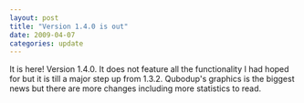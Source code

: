 ```yaml
---
layout: post
title: "Version 1.4.0 is out"
date: 2009-04-07
categories: update
---
```

It is here! Version 1.4.0. It does not feature all the functionality I had hoped for but it is till a major step up from 1.3.2. Qubodup's graphics is the biggest news but there are more changes including more statistics to read.
